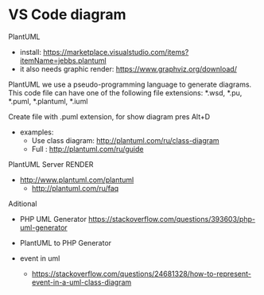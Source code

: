 # VS Code diagram
PlantUML 
* install: https://marketplace.visualstudio.com/items?itemName=jebbs.plantuml
* it also needs graphic render: https://www.graphviz.org/download/

PlantUML we use a pseudo-programming language to generate diagrams. This code file can have one of the following file extensions:
*.wsd, *.pu, *.puml, *.plantuml, *.iuml

Create file with .puml extension, for show diagram pres Alt+D
* examples:
  * Use class diagram: http://plantuml.com/ru/class-diagram
  * Full : http://plantuml.com/ru/guide

PlantUML Server RENDER
* http://www.plantuml.com/plantuml
  * http://plantuml.com/ru/faq

Aditional
* PHP UML Generator https://stackoverflow.com/questions/393603/php-uml-generator
* PlantUML to PHP Generator

* event in uml
  * https://stackoverflow.com/questions/24681328/how-to-represent-event-in-a-uml-class-diagram